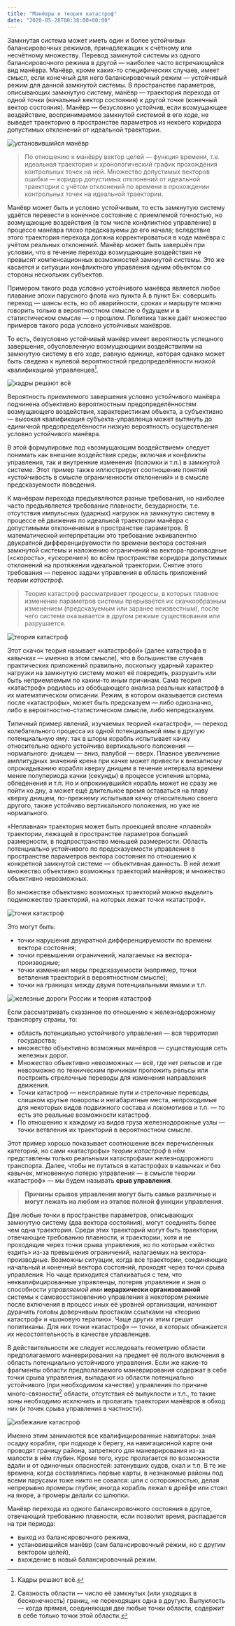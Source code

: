 ```yaml
---
title: "Манёвры и теория катастроф"
date: "2020-05-28T00:38:00+00:00"
---
```


Замкнутая система может иметь один и более устойчивых балансировочных режимов, принадлежащих к счётному или несчётному множеству. Перевод замкнутой системы из одного балансировочного режима в другой — наиболее часто встречающийся вид манёвра. Манёвр, кроме каких-то специфических случаев, имеет смысл, если конечный для него балансировочный режим — устойчивый режим для данной замкнутой системы. В пространстве параметров, описывающих замкнутую систему, манёвр — траектория перехода от одной точки (начальный вектор состояния) к другой точке (конечный вектор состояния). Манёвр — безусловно устойчив, если возмущающее воздействие, воспринимаемое замкнутой системой в его ходе, не выведет траекторию в пространстве параметров из некоего коридора допустимых отклонений от идеальной траектории.

![установившийся манёвр](1.png)

>По отношению к манёвру вектор целей — функция времени, т.е. идеальная траектория и хронологический график прохождения контрольных точек на ней. Множество допустимых векторов ошибки — коридор допустимых отклонений от идеальной траектории с учётом отклонений по времени в прохождении контрольных точек на идеальной траектории.

Манёвр может быть и условно устойчивым, то есть замкнутую систему удаётся перевести в конечное состояние с приемлемой точностью, но возмущающие воздействия (в том числе конфликтное управление) в процессе манёвра плохо предсказуемы до его начала; вследствие этого траектория перехода должна корректироваться в ходе манёвра с учётом реальных отклонений. Манёвр может быть завершён при условии, что в течение перехода возмущающие воздействия не превысят компенсационных возможностей замкнутой системы. Это же касается и ситуации конфликтного управления одним объектом со стороны нескольких субъектов.

Примером такого рода условно устойчивого манёвра является любое плавание эпохи парусного флота «из пункта А в пункт Б»: совершить переход — шансы есть, но об аварийности, сроках и маршруте можно говорить только в вероятностном смысле о будущем и в статистическом смысле — о прошлом. Политика также даёт множество примеров такого рода условно устойчивых манёвров.

То есть, безусловно устойчивый манёвр имеет вероятность успешного завершения, обусловленную возмущающими воздействиями на замкнутую систему в его ходе, равную единице, которая однако может быть сведена к нулевой вероятностной предопределённости низкой квалификацией управленцев[^1]. 

![кадры решают всё](2.png)

Вероятность приемлемого завершения условно устойчивого манёвра подчинена объективно вероятностным предопределённостям возмущающего воздействия, характеристикам объекта, а субъективно — высокая квалификация субъекта-управленца может вытянуть до единичной предопределённости низкую вероятность осуществления условно устойчивого манёвра.

[^1]: Кадры решают всё.

В этой формулировке под «возмущающим воздействием» следует понимать как внешние воздействия среды, включая и конфликты управления, так и внутренние изменения (поломки и т.п.) в замкнутой системе. Этот пример также иллюстрирует соотношение понятий «устойчивость в смысле ограниченности отклонений» и в смысле предсказуемости поведения.

К манёврам перехода предъявляются разные требования, но наиболее часто предъявляется требование плавности, безударности, т.е. отсутствия импульсных (ударных) нагрузок на замкнутую систему в процессе её движения по идеальной траектории манёвра с допустимыми отклонениями в пространстве параметров. В математической интерпретации это требование эквивалентно двукратной дифференцируемости по времени вектора состояния замкнутой системы и наложению ограничений на вектора-производные («скорость», «ускорение») во всём пространстве коридора допустимых отклонений на протяжении идеальной траектории. Снятие этого требования — перенос задачи управления в область приложений *теории катастроф*.

>Теория катастроф рассматривает процессы, в которых плавное изменение параметров системы прерывается их скачкообразным изменением (предсказуемым или заранее неизвестным), после чего система оказывается в другом режиме существования или разрушается.

![теория катастроф](3.png)

Этот скачок теория называет «катастрофой» (далее катастрофа в кавычках — именно в этом смысле), что в большинстве случаев практических приложений правильно, поскольку ударный характер нагрузки на замкнутую систему может её повредить, разрушить или быть неприемлемым по каким-то иным причинам. Сама теория «катастроф» родилась из обобщающего анализа реальных катастроф в их математическом описании. Режим, в котором оказывается система после «катастрофы», может быть предсказуем — либо однозначно, либо в вероятностно-статистическом смысле, либо непредсказуем.

Типичный пример явлений, изучаемых теорией «катастроф», — переход колебательного процесса из одной потенциальной ямы в другую потенциальную яму: так в шторм корабль испытывает качку относительно одного устойчиво вертикального положения — нормального: днищем — вниз, палубой — вверх. Плавное увеличение амплитудных значений крена при качке может привести к внезапному опрокидыванию корабля кверху днищем в течение интервала времени менее полупериода качки (секунды) в процессе усиления шторма, обледенения и т.п. Но и опрокинувшийся корабль может не сразу же пойти ко дну, а может ещё длительное время оставаться на плаву кверху днищем, по-прежнему испытывая качку относительно своего другого, также устойчиво вертикального положения, но уже не нормального.

«Неплавная» траектория может быть проекцией вполне «плавной» траектории, лежащей в пространстве параметров большей размерности, в подпространство меньшей размерности. Область потенциально устойчивого по предсказуемости управления в пространстве параметров вектора состояния по отношению к конкретной замкнутой системе — объективная данность. В ней лежит множество объективно возможных траекторий манёвров; и множество объективно невозможных. 

Во множестве объективно возможных траекторий можно выделить подмножество траекторий, на которых лежат точки «катастроф». 

![точки катастроф](4.png)

Это могут быть:
- точки нарушения двукратной дифференцируемости по времени вектора состояния; 
- точки превышения ограничений, налагаемых на вектора-производные; 
- точки изменения меры предсказуемости (например, точки ветвления траекторий в вероятностном смысле); 
- точки на границах между двумя потенциальными ямами и т.п.

![железные дороги России и теория катастроф](5.png)

Если рассматривать сказанное по отношению к железнодорожному транспорту страны, то: 
- область потенциально устойчивого управления — вся территория государства; 
- множество объективно возможных манёвров — существующая сеть железных дорог. 
- Множество объективно невозможных — всё, где нет рельсов и где невозможно по техническим причинам проложить рельсы или построить стрелочные переводы для изменения направления движения. 
- Точки катастроф — неисправные пути и стрелочные переводы, слишком крутые повороты и негабаритные места, непроходимые для некоторых видов подвижного состава и локомотивов и т.п. — то есть это реальные возможности катастроф. 
- По отношению к каждому из видов груза железнодорожные узлы — точки ветвления их траекторий в вероятностном смысле.

Этот пример хорошо показывает соотношение всех перечисленных категорий, но сами «катастрофы» *теории катастроф* в нём представлены только реальными катастрофами железнодорожного транспорта. Далее, чтобы не путаться в катастрофах в кавычках и без кавычек, мгновенную потерю управления — в смысле теории «катастроф» — мы будем называть **срыв управления**.

>**Причины срывов управления могут быть самые различные и могут лежать на любом из этапов полной функции управления.**

Две любые точки в пространстве параметров, описывающих замкнутую систему (два вектора состояния), могут соединять более чем одна траектория. Среди этих траекторий могут быть траектории, отвечающие требованию плавности, и траектории, хотя и не проходящие через точки срыва управления, но по которым «жёстко ездить» из-за превышения ограничений, налагаемых на вектора-производные. Возможны ситуации, когда все траектории, соединяющие начальный и конечный вектора состояний, проходят через точки срыва управления. Но чаще приходится сталкиваться с тем, что неквалифицированные управленцы, потеряв управление и зная о способности *управляемой ими* **иерархически организованной** системы к самовосстановлению управления в некотором режиме после включения в процесс иных её уровней организации, начинают дурачить головы доверчивым простакам ссылками на «теорию катастроф» и «шоковую терапию». Чаще других этим грешат политиканы. Для них точки «катастроф» — точки, в которых обнажается их несостоятельность в качестве управленцев.

В действительности же следует исследовать геометрию области предполагаемого маневрирования на предмет её полного включения в область потенциально устойчивого управления. Если же какие-то фрагменты области предполагаемого маневрирования содержат в себе точки срыва управления, выпадают из области потенциально устойчивого (при необходимом качестве) управления по причине много-связности[^2] области, отсутствия её выпуклости и т.п., то такие зоны необходимо исключить и пролагать траектории манёвров в обход них (и точек срыва управления в частности).

[^2]: Связность области — число её замкнутых (или уходящих в бесконечность) границ, не переходящих одна в другую. Выпуклость — когда прямая, соединяющая две любые точки области, содержит в себе только точки этой области.

![избежание катастроф](6.png)

Именно этим занимаются все квалифицированные навигаторы: зная осадку корабля, при подходе к берегу, на навигационной карте они проводят границу района, запретного для маневрирования из-за малости в нём глубин. Кроме того, курс пролагается по возможности вдали и от одиночных опасностей: затонувших судов, скал и т.п. В те же времена, когда составлялись первые карты, в незнакомые районы под всеми парусами тоже никто не совался: шли с осторожностью, делая непрерывно промеры глубин; иногда корабль лежал в дрейфе или стоял на якоре, а промеры делали со шлюпки.

Манёвр перехода из одного балансировочного состояния в другое, отвечающий требованию плавности, если позволит время, распадается на три периода:

- выход из балансировочного режима,
- установившийся манёвр (сам балансировочный режим, но с другим вектором целей),
- вхождение в новый балансировочный режим.
